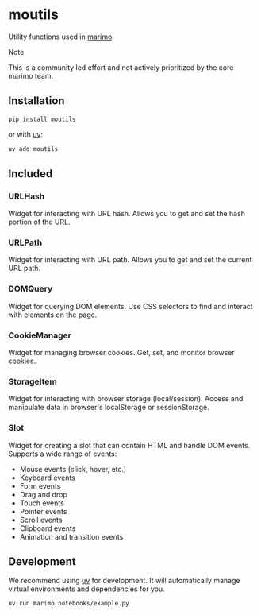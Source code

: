 # moutils

Utility functions used in [marimo](https://github.com/marimo-team/marimo).

> [!NOTE]
> This is a community led effort and not actively prioritized by the core marimo team.

## Installation

```sh
pip install moutils
```

or with [uv](https://github.com/astral-sh/uv):

```sh
uv add moutils
```

## Included

### URLHash

Widget for interacting with URL hash. Allows you to get and set the hash portion of the URL.

### URLPath

Widget for interacting with URL path. Allows you to get and set the current URL path.

### DOMQuery

Widget for querying DOM elements. Use CSS selectors to find and interact with elements on the page.

### CookieManager

Widget for managing browser cookies. Get, set, and monitor browser cookies.

### StorageItem

Widget for interacting with browser storage (local/session). Access and manipulate data in browser's localStorage or sessionStorage.

### Slot

Widget for creating a slot that can contain HTML and handle DOM events. Supports a wide range of events:

- Mouse events (click, hover, etc.)
- Keyboard events
- Form events
- Drag and drop
- Touch events
- Pointer events
- Scroll events
- Clipboard events
- Animation and transition events

## Development

We recommend using [uv](https://github.com/astral-sh/uv) for development.
It will automatically manage virtual environments and dependencies for you.

```sh
uv run marimo notebooks/example.py
```
